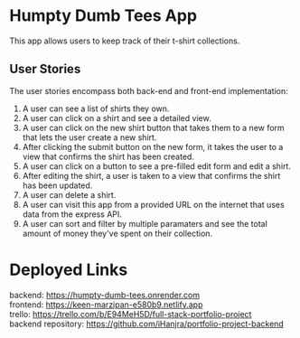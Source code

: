 # Humpty Dumb Tees App

This app allows users to keep track of their t-shirt collections.

## User Stories

The user stories encompass both back-end and front-end implementation:

1. A user can see a list of shirts they own.
1. A user can click on a shirt and see a detailed view.
1. A user can click on the new shirt button that takes them to a new form that lets the user create a new shirt.
1. After clicking the submit button on the new form, it takes the user to a view that confirms the shirt has been created.
1. A user can click on a button to see a pre-filled edit form and edit a shirt.
1. After editing the shirt, a user is taken to a view that confirms the shirt has been updated.
1. A user can delete a shirt.
1. A user can visit this app from a provided URL on the internet that uses data from the express API.
1. A user can sort and filter by multiple paramaters and see the total amount of money they've spent on their collection.

# Deployed Links

backend: https://humpty-dumb-tees.onrender.com \
frontend: https://keen-marzipan-e580b9.netlify.app \
trello: https://trello.com/b/E94MeH5D/full-stack-portfolio-project \
backend repository: https://github.com/iHanjra/portfolio-project-backend
